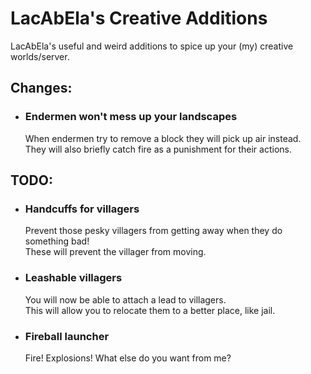 # LacAbEla's Creative Additions
LacAbEla's useful and weird additions to spice up your (my) creative worlds/server.

## Changes:
* ### Endermen won't mess up your landscapes
  When endermen try to remove a block they will pick up air instead.<br>
  They will also briefly catch fire as a punishment for their actions.

## TODO:
* ### Handcuffs for villagers
  Prevent those pesky villagers from getting away when they do something bad!<br>
  These will prevent the villager from moving.

* ### Leashable villagers
  You will now be able to attach a lead to villagers.<br>
  This will allow you to relocate them to a better place, like jail.

* ### Fireball launcher
  Fire! Explosions! What else do you want from me?
